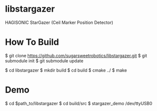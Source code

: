 # libstargazer
HAGISONIC StarGazer (Ceil Marker Position Detector)

# How To Build 

$ git clone https://github.com/sugarsweetrobotics/libstargazer.git
$ git submodule init
$ git submodule update

$ cd libstargazer 
$ mkdir build
$ cd build
$ cmake ../
$ make


# Demo

$ cd $path_to/libstargazer
$ cd build/src
$ stargazer_demo /dev/ttyUSB0 


